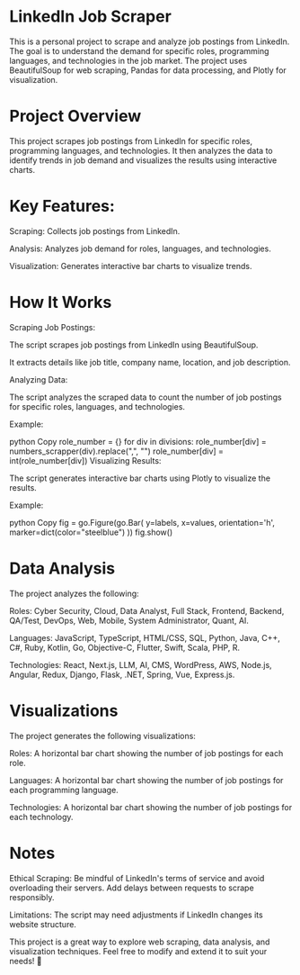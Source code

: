 # LinkedIn Job Scraper
This is a personal project to scrape and analyze job postings from LinkedIn. The goal is to understand the demand for specific roles, programming languages, and technologies in the job market. The project uses BeautifulSoup for web scraping, Pandas for data processing, and Plotly for visualization.

# Project Overview
This project scrapes job postings from LinkedIn for specific roles, programming languages, and technologies. It then analyzes the data to identify trends in job demand and visualizes the results using interactive charts.

# Key Features:
Scraping: Collects job postings from LinkedIn.

Analysis: Analyzes job demand for roles, languages, and technologies.

Visualization: Generates interactive bar charts to visualize trends.

# How It Works
Scraping Job Postings:

The script scrapes job postings from LinkedIn using BeautifulSoup.

It extracts details like job title, company name, location, and job description.

Analyzing Data:

The script analyzes the scraped data to count the number of job postings for specific roles, languages, and technologies.

Example:

python
Copy
role_number = {}
for div in divisions:
    role_number[div] = numbers_scrapper(div).replace(",", "")
    role_number[div] = int(role_number[div])
Visualizing Results:

The script generates interactive bar charts using Plotly to visualize the results.

Example:

python
Copy
fig = go.Figure(go.Bar(
    y=labels,
    x=values,
    orientation='h',
    marker=dict(color="steelblue")
))
fig.show()

# Data Analysis
The project analyzes the following:

Roles: Cyber Security, Cloud, Data Analyst, Full Stack, Frontend, Backend, QA/Test, DevOps, Web, Mobile, System Administrator, Quant, AI.

Languages: JavaScript, TypeScript, HTML/CSS, SQL, Python, Java, C++, C#, Ruby, Kotlin, Go, Objective-C, Flutter, Swift, Scala, PHP, R.

Technologies: React, Next.js, LLM, AI, CMS, WordPress, AWS, Node.js, Angular, Redux, Django, Flask, .NET, Spring, Vue, Express.js.

# Visualizations
The project generates the following visualizations:

Roles: A horizontal bar chart showing the number of job postings for each role.

Languages: A horizontal bar chart showing the number of job postings for each programming language.

Technologies: A horizontal bar chart showing the number of job postings for each technology.

# Notes
Ethical Scraping: Be mindful of LinkedIn's terms of service and avoid overloading their servers. Add delays between requests to scrape responsibly.

Limitations: The script may need adjustments if LinkedIn changes its website structure.

This project is a great way to explore web scraping, data analysis, and visualization techniques. Feel free to modify and extend it to suit your needs! 🚀
